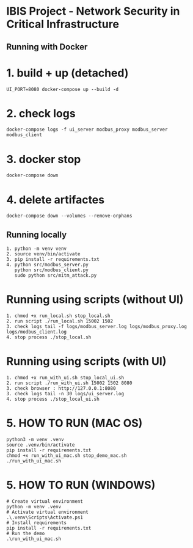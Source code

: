 # IBIS Project - Network Security in Critical Infrastructure

## Running with Docker
# 1. build + up (detached)
```
UI_PORT=8080 docker-compose up --build -d
```

# 2. check logs
```
docker-compose logs -f ui_server modbus_proxy modbus_server modbus_client
```

# 3. docker stop
```
docker-compose down
```

# 4. delete artifactes
```
docker-compose down --volumes --remove-orphans
```

## Running locally
```
1. python -m venv venv
2. source venv/bin/activate
3. pip install -r requirements.txt
4. python src/modbus_server.py
   python src/modbus_client.py
   sudo python src/mitm_attack.py
```

# Running using scripts (without UI)
```
1. chmod +x run_local.sh stop_local.sh
2. run script ./run_local.sh 15002 1502
3. check logs tail -f logs/modbus_server.log logs/modbus_proxy.log logs/modbus_client.log
4. stop process ./stop_local.sh
```

# Running using scripts (with UI)
```
1. chmod +x run_with_ui.sh stop_local_ui.sh
2. run script ./run_with_ui.sh 15002 1502 8080
3. check browser : http://127.0.0.1:8080
3. check logs tail -n 30 logs/ui_server.log
4. stop process ./stop_local_ui.sh
```

# 5. HOW TO RUN (MAC OS)
```
python3 -m venv .venv
source .venv/bin/activate
pip install -r requirements.txt
chmod +x run_with_ui_mac.sh stop_demo_mac.sh
./run_with_ui_mac.sh 
```

# 5. HOW TO RUN (WINDOWS)
```
# Create virtual environment
python -m venv .venv
# Activate virtual environment
.\.venv\Scripts\Activate.ps1
# Install requirements
pip install -r requirements.txt
# Run the demo
.\run_with_ui_mac.sh
```